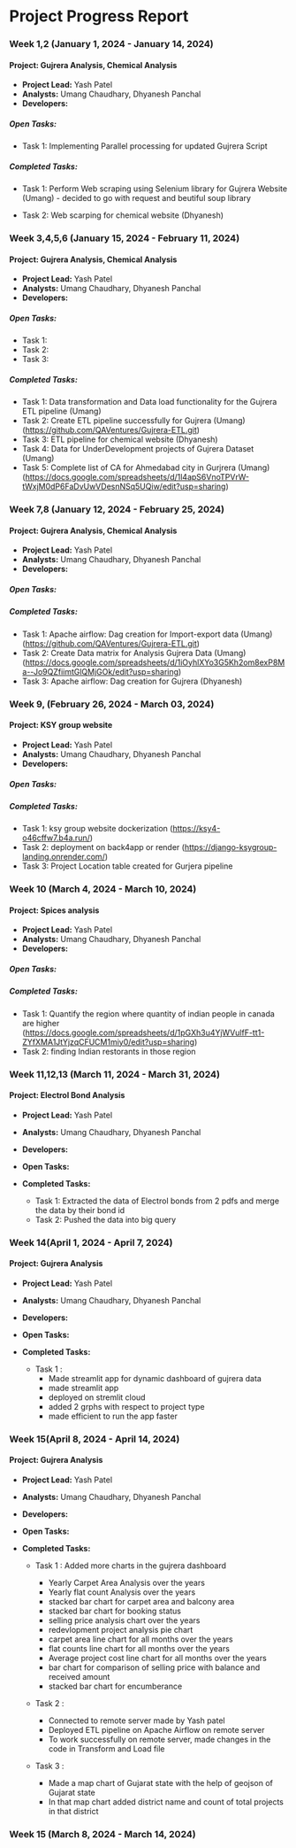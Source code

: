 # Project Progress Report

### Week 1,2 (January 1, 2024 - January 14, 2024)

#### Project:  Gujrera Analysis, Chemical Analysis

- **Project Lead:** Yash Patel
- **Analysts:** Umang Chaudhary, Dhyanesh Panchal
- **Developers:** 
##### **Open Tasks:**
  -  Task 1: Implementing Parallel processing for updated Gujrera Script
##### **Completed Tasks:**
  - Task 1: Perform Web scraping using Selenium library for Gujrera Website (Umang)
        - decided to go with request and beutiful soup library 

  - Task 2: Web scarping for chemical website  (Dhyanesh)



### Week 3,4,5,6 (January 15, 2024 - February 11, 2024)

#### Project:  Gujrera Analysis, Chemical Analysis

- **Project Lead:** Yash Patel
- **Analysts:** Umang Chaudhary, Dhyanesh Panchal
- **Developers:** 
##### **Open Tasks:**
  -  Task 1:
  -  Task 2: 
  -  Task 3:

##### **Completed Tasks:**
  - Task 1: Data transformation and Data load functionality for the Gujrera ETL pipeline (Umang)
  - Task 2: Create ETL pipeline successfully for Gujrera  (Umang)(https://github.com/QAVentures/Gujrera-ETL.git)
  - Task 3: ETL pipeline for chemical website (Dhyanesh)
  - Task 4: Data for UnderDevelopment projects of Gujrera Dataset (Umang)
  - Task 5: Complete list of CA for Ahmedabad city in Gurjrera (Umang) (https://docs.google.com/spreadsheets/d/1l4apS6VnoTPVrW-tWxjM0dP6FaDvUwVDesnNSq5UQiw/edit?usp=sharing)

### Week 7,8 (January 12, 2024 - February 25, 2024)

#### Project: Gujrera Analysis, Chemical Analysis

- **Project Lead:** Yash Patel
- **Analysts:** Umang Chaudhary, Dhyanesh Panchal
- **Developers:** 
##### **Open Tasks:**
 

##### **Completed Tasks:**
 -  Task 1: Apache airflow: Dag creation for Import-export data (Umang)(https://github.com/QAVentures/Gujrera-ETL.git)
 -  Task 2: Create Data matrix for Analysis Gujrera Data  (Umang)(https://docs.google.com/spreadsheets/d/1iOyhlXYo3G5Kh2om8exP8Ma--Jo9QZfiimtGlQMjGOk/edit?usp=sharing)
 -  Task 3: Apache airflow: Dag creation for Gujrera (Dhyanesh)

### Week 9, (February 26, 2024 - March 03, 2024)

#### Project: KSY group website 

- **Project Lead:** Yash Patel
- **Analysts:** Umang Chaudhary, Dhyanesh Panchal
- **Developers:** 
##### **Open Tasks:**

##### **Completed Tasks:**
  -  Task 1: ksy group website dockerization (https://ksy4-o46cffw7.b4a.run/)
  -  Task 2: deployment on back4app or render (https://django-ksygroup-landing.onrender.com/)
  -  Task 3: Project Location table created for Gurjera pipeline

### Week 10 (March 4, 2024 - March 10, 2024)

#### Project: Spices analysis 

- **Project Lead:** Yash Patel
- **Analysts:** Umang Chaudhary, Dhyanesh Panchal
- **Developers:** 
##### **Open Tasks:**

##### **Completed Tasks:**
  -  Task 1: Quantify the region where quantity of indian people in canada are higher (https://docs.google.com/spreadsheets/d/1pGXh3u4YjWVulfF-tt1-ZYfXMA1JtYjzqCFUCM1miy0/edit?usp=sharing)
  -  Task 2: finding Indian restorants in those region  

### Week 11,12,13 (March 11, 2024 - March 31, 2024)

#### Project: Electrol Bond Analysis

- **Project Lead:** Yash Patel
- **Analysts:** Umang Chaudhary, Dhyanesh Panchal
- **Developers:** 
- **Open Tasks:**
  
- **Completed Tasks:**
  - Task 1: Extracted the data of Electrol bonds from 2 pdfs and merge the data by their bond id 
  - Task 2: Pushed the data into big query

### Week 14(April 1, 2024 - April 7, 2024)

#### Project: Gujrera Analysis

- **Project Lead:** Yash Patel
- **Analysts:** Umang Chaudhary, Dhyanesh Panchal
- **Developers:**

- **Open Tasks:**
   
- **Completed Tasks:**
  - Task 1 :
      -  Made streamlit app for dynamic dashboard of gujrera data 
      - made streamlit app
      - deployed on stremlit cloud
      - added 2 grphs with respect to project type
      - made efficient to run the app faster 



### Week 15(April 8, 2024 - April 14, 2024)

#### Project: Gujrera Analysis

- **Project Lead:** Yash Patel
- **Analysts:** Umang Chaudhary, Dhyanesh Panchal
- **Developers:**

- **Open Tasks:**
   
- **Completed Tasks:**
  - Task 1 : Added more charts in the gujrera dashboard 
      -  Yearly Carpet Area Analysis over the years
      -  Yearly flat count Analysis over the years
      -  stacked bar chart for carpet area and balcony area
      -  stacked bar chart for booking status
      -  selling price analysis chart over the years
      -  redevlopment project analysis pie chart
      -  carpet area line chart for all months over the years
      -  flat counts line chart for all months over the years
      -  Average project cost line chart for all months over the years
      -  bar chart for comparison of selling price with balance and received amount
      -  stacked bar chart for encumberance 
      

  - Task 2 : 
      -  Connected to remote server made by Yash patel
      -  Deployed ETL pipeline on Apache Airflow on remote server
      -  To work successfully on remote server, made changes in the code in Transform and Load file

  - Task 3 : 
      - Made a map chart of Gujarat state with the help of geojson of Gujarat state
      - In that map chart added district name and count of total projects in that district




### Week 15 (March 8, 2024 - March 14, 2024)

